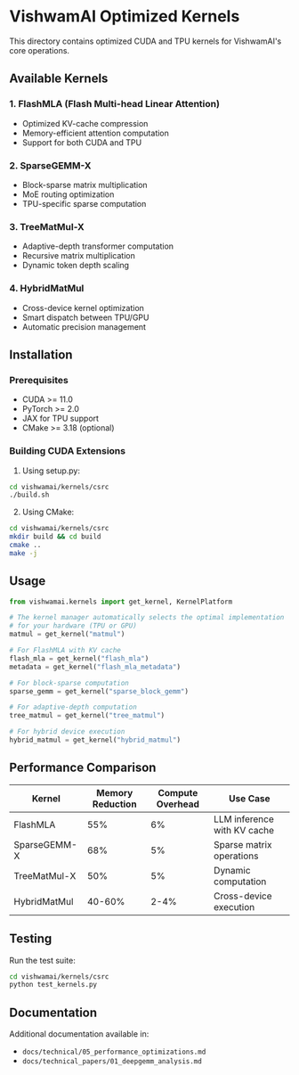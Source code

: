 # VishwamAI Optimized Kernels

This directory contains optimized CUDA and TPU kernels for VishwamAI's core operations.

## Available Kernels

### 1. FlashMLA (Flash Multi-head Linear Attention)
- Optimized KV-cache compression
- Memory-efficient attention computation
- Support for both CUDA and TPU

### 2. SparseGEMM-X
- Block-sparse matrix multiplication
- MoE routing optimization
- TPU-specific sparse computation

### 3. TreeMatMul-X
- Adaptive-depth transformer computation
- Recursive matrix multiplication
- Dynamic token depth scaling

### 4. HybridMatMul
- Cross-device kernel optimization
- Smart dispatch between TPU/GPU
- Automatic precision management

## Installation

### Prerequisites
- CUDA >= 11.0
- PyTorch >= 2.0
- JAX for TPU support
- CMake >= 3.18 (optional)

### Building CUDA Extensions

1. Using setup.py:
```bash
cd vishwamai/kernels/csrc
./build.sh
```

2. Using CMake:
```bash
cd vishwamai/kernels/csrc
mkdir build && cd build
cmake ..
make -j
```

## Usage

```python
from vishwamai.kernels import get_kernel, KernelPlatform

# The kernel manager automatically selects the optimal implementation
# for your hardware (TPU or GPU)
matmul = get_kernel("matmul")

# For FlashMLA with KV cache
flash_mla = get_kernel("flash_mla")
metadata = get_kernel("flash_mla_metadata")

# For block-sparse computation
sparse_gemm = get_kernel("sparse_block_gemm")

# For adaptive-depth computation
tree_matmul = get_kernel("tree_matmul")

# For hybrid device execution
hybrid_matmul = get_kernel("hybrid_matmul")
```

## Performance Comparison

| Kernel | Memory Reduction | Compute Overhead | Use Case |
|--------|-----------------|------------------|----------|
| FlashMLA | 55% | 6% | LLM inference with KV cache |
| SparseGEMM-X | 68% | 5% | Sparse matrix operations |
| TreeMatMul-X | 50% | 5% | Dynamic computation |
| HybridMatMul | 40-60% | 2-4% | Cross-device execution |

## Testing

Run the test suite:
```bash
cd vishwamai/kernels/csrc
python test_kernels.py
```

## Documentation

Additional documentation available in:
- `docs/technical/05_performance_optimizations.md`
- `docs/technical_papers/01_deepgemm_analysis.md`